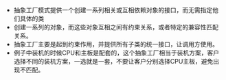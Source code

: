 - 抽象工厂模式提供一个创建一系列相关或互相依赖对象的接口，而无需指定他们具体的类
- 创建一系列的对象，而这些对象互相之间有约束关系，或者特定的兼容性匹配关系。
- 抽象工厂主要是起到约束作用，并提供所有子类的统一接口，让调用方使用。
- 例子中装机的时候CPU和主板是配套的，这个抽象工厂相当于装机方案，客户选择不同的装机方案，一选就是一套，不要让客户分别选择CPU主板，避免出现不匹配。